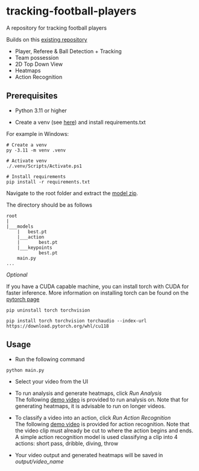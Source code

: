 # tracking-football-players

A repository for tracking football players

Builds on this [existing repository](https://github.com/abdullahtarek/football_analysis)

- Player, Referee & Ball Detection + Tracking
- Team possession
- 2D Top Down View
- Heatmaps
- Action Recognition

## Prerequisites

- Python 3.11 or higher

- Create a venv (see [here](https://docs.python.org/3/library/venv.html)) and install requirements.txt

For example in Windows:

```console
# Create a venv
py -3.11 -m venv .venv

# Activate venv
./.venv/Scripts/Activate.ps1

# Install requirements
pip install -r requirements.txt
```

Navigate to the root folder and extract the [model zip](https://livemanchesterac-my.sharepoint.com/:u:/g/personal/steven_moussa_student_manchester_ac_uk/EVapoG_iv3hIgerOc0eCNEcB0v4tB3k_FSd8jj0BfM6slA?e=njVZb3).

The directory should be as follows

```
root
|
|___models
    |   best.pt
    |___action
    |       best.pt
    |___keypoints
            best.pt
    main.py
...
```

*Optional*

If you have a CUDA capable machine, you can install torch with CUDA for faster inference. 
More information on installing torch can be found on the [pytorch page](https://pytorch.org/get-started/locally/)

```console
pip uninstall torch torchvision

pip install torch torchvision torchaudio --index-url https://download.pytorch.org/whl/cu118
```

## Usage

- Run the following command
```console
python main.py
```

- Select your video from the UI
- To run analysis and generate heatmaps, click *Run Analysis* <br> 
The following [demo video](https://livemanchesterac-my.sharepoint.com/:v:/g/personal/steven_moussa_student_manchester_ac_uk/EZrn88sAWiNJhCXDqiWXuOUBp4NbyaUu4dqm4ptlKnU1uA?nav=eyJyZWZlcnJhbEluZm8iOnsicmVmZXJyYWxBcHAiOiJPbmVEcml2ZUZvckJ1c2luZXNzIiwicmVmZXJyYWxBcHBQbGF0Zm9ybSI6IldlYiIsInJlZmVycmFsTW9kZSI6InZpZXciLCJyZWZlcnJhbFZpZXciOiJNeUZpbGVzTGlua0NvcHkifX0&e=qNnqoe) is provided to run analysis on. Note that for generating heatmaps, it is advisable to run on longer videos.
- To classify a video into an action, click *Run Action Recognition* <br>
The following [demo video](https://livemanchesterac-my.sharepoint.com/:v:/g/personal/steven_moussa_student_manchester_ac_uk/EfmzYFp02P1NuVQRe41GMLABeUM80WkoS3qJmGGwKIBKbA?nav=eyJyZWZlcnJhbEluZm8iOnsicmVmZXJyYWxBcHAiOiJPbmVEcml2ZUZvckJ1c2luZXNzIiwicmVmZXJyYWxBcHBQbGF0Zm9ybSI6IldlYiIsInJlZmVycmFsTW9kZSI6InZpZXciLCJyZWZlcnJhbFZpZXciOiJNeUZpbGVzTGlua0NvcHkifX0&e=an3UcO) is provided for action recognition. Note that the video clip must already be cut to where the action begins and ends. A simple action recognition model is used classifying a clip into 4 actions: short pass, dribble, diving, throw

- Your video output and generated heatmaps will be saved in *output/video_name*